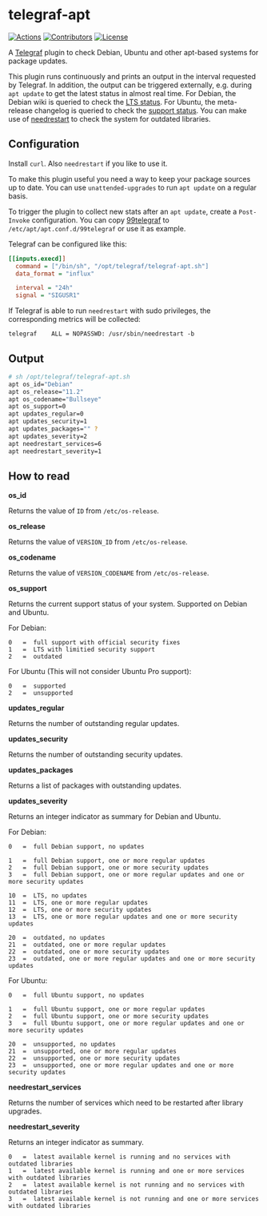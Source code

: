 # telegraf-apt

[![Actions](https://github.com/x70b1/telegraf-apt/actions/workflows/shellcheck.yml/badge.svg)](https://github.com/x70b1/telegraf-apt/actions)
[![Contributors](https://img.shields.io/github/contributors/x70b1/telegraf-apt.svg)](https://github.com/x70b1/telegraf-apt/graphs/contributors)
[![License](https://img.shields.io/github/license/x70b1/telegraf-apt.svg)](https://github.com/x70b1/telegraf-apt/blob/master/LICENSE)

A [Telegraf](https://github.com/influxdata/telegraf) plugin to check Debian, Ubuntu and other apt-based systems for package updates.

This plugin runs continuously and prints an output in the interval requested by Telegraf.
In addition, the output can be triggered externally, e.g. during `apt update` to get the latest status in almost real time.
For Debian, the Debian wiki is queried to check the [LTS status](https://wiki.debian.org/LTS).
For Ubuntu, the meta-release changelog is queried to check the [support status](https://changelogs.ubuntu.com/meta-release).
You can make use of [needrestart](https://github.com/liske/needrestart) to check the system for outdated libraries.


## Configuration

Install `curl`. Also `needrestart` if you like to use it.

To make this plugin useful you need a way to keep your package sources up to date.
You can use `unattended-upgrades` to run `apt update` on a regular basis.

To trigger the plugin to collect new stats after an `apt update`, create a `Post-Invoke` configuration.
You can copy [99telegraf](99telegraf) to `/etc/apt/apt.conf.d/99telegraf` or use it as example.

Telegraf can be configured like this:

```ini
[[inputs.execd]]
  command = ["/bin/sh", "/opt/telegraf/telegraf-apt.sh"]
  data_format = "influx"

  interval = "24h"
  signal = "SIGUSR1"
```

If Telegraf is able to run `needrestart` with sudo privileges, the corresponding metrics will be collected:

```
telegraf    ALL = NOPASSWD: /usr/sbin/needrestart -b
```


## Output

```sh
# sh /opt/telegraf/telegraf-apt.sh
apt os_id="Debian"
apt os_release="11.2"
apt os_codename="Bullseye"
apt os_support=0
apt updates_regular=0
apt updates_security=1
apt updates_packages="" ?
apt updates_severity=2
apt needrestart_services=6
apt needrestart_severity=1
```


## How to read

**os_id**

Returns the value of `ID` from `/etc/os-release`.


**os_release**

Returns the value of `VERSION_ID` from `/etc/os-release`.


**os_codename**

Returns the value of `VERSION_CODENAME` from `/etc/os-release`.


**os_support**

Returns the current support status of your system.
Supported on Debian and Ubuntu.

For Debian:

```
0   =  full support with official security fixes
1   =  LTS with limitied security support
2   =  outdated
```

For Ubuntu (This will not consider Ubuntu Pro support):

```
0   =  supported
2   =  unsupported
```


**updates_regular**

Returns the number of outstanding regular updates.


**updates_security**

Returns the number of outstanding security updates.


**updates_packages**

Returns a list of packages with outstanding updates.


**updates_severity**

Returns an integer indicator as summary for Debian and Ubuntu.

For Debian:

```
0   =  full Debian support, no updates

1   =  full Debian support, one or more regular updates
2   =  full Debian support, one or more security updates
3   =  full Debian support, one or more regular updates and one or more security updates

10  =  LTS, no updates
11  =  LTS, one or more regular updates
12  =  LTS, one or more security updates
13  =  LTS, one or more regular updates and one or more security updates

20  =  outdated, no updates
21  =  outdated, one or more regular updates
22  =  outdated, one or more security updates
23  =  outdated, one or more regular updates and one or more security updates
```

For Ubuntu:

```
0   =  full Ubuntu support, no updates

1   =  full Ubuntu support, one or more regular updates
2   =  full Ubuntu support, one or more security updates
3   =  full Ubuntu support, one or more regular updates and one or more security updates

20  =  unsupported, no updates
21  =  unsupported, one or more regular updates
22  =  unsupported, one or more security updates
23  =  unsupported, one or more regular updates and one or more security updates
```

**needrestart_services**

Returns the number of services which need to be restarted after library upgrades.


**needrestart_severity**

Returns an integer indicator as summary.

```
0   =  latest available kernel is running and no services with outdated libraries
1   =  latest available kernel is running and one or more services with outdated libraries
2   =  latest available kernel is not running and no services with outdated libraries
3   =  latest available kernel is not running and one or more services with outdated libraries
```
